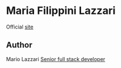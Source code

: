 # Maria Filippini Lazzari

Official [site](https://mariafilippini.it)

## Author

Mario Lazzari [Senior full stack developer](https://mariolazzari.it)
